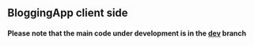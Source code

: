 ## BloggingApp client side

#### Please note that the main code under development is in the [dev](https://github.com/BloggingApp/web/tree/dev) branch
